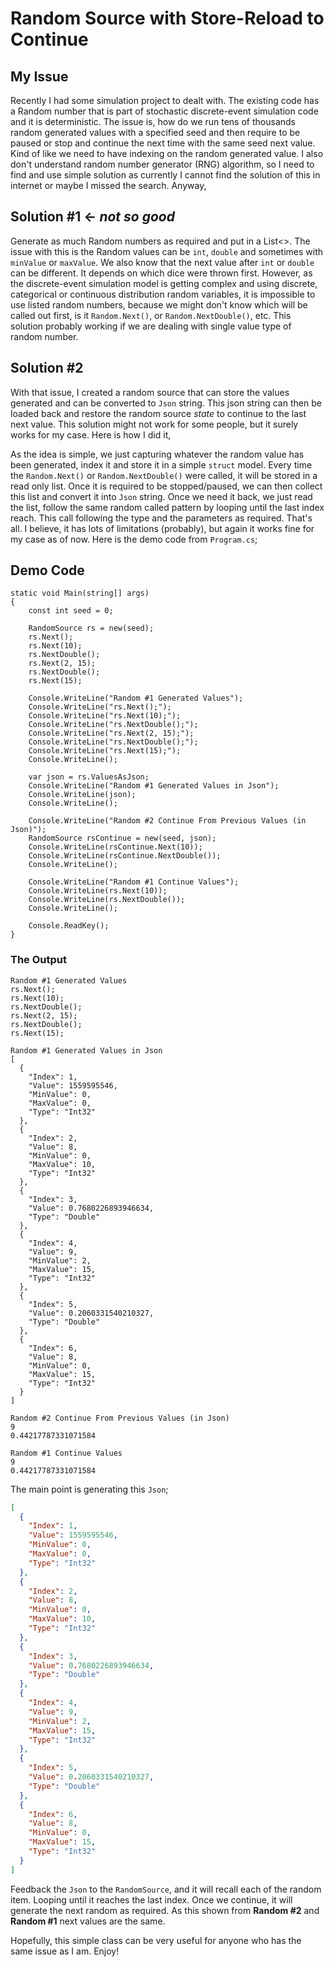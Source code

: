 # Random Source with Store-Reload to Continue

## My Issue
Recently I had some simulation project to dealt with. The existing code has a Random number that is part of stochastic discrete-event simulation code and it is deterministic. The issue is, how do we run tens of thousands random generated values with a specified seed and then require to be paused or stop and continue the next time with the same seed next value. Kind of like we need to have indexing on the random generated value. I also don't understand random number generator (RNG) algorithm, so I need to find and use simple solution as currently I cannot find the solution of this in internet or maybe I missed the search. Anyway,

## Solution #1 ← *not so good*
Generate as much Random numbers as required and put in a List<>. The issue with this is the Random values can be `int`, `double` and sometimes with `minValue` or `maxValue`. We also know that the next value after `int` or `double` can be different. It depends on which dice were thrown first. However, as the discrete-event simulation model is getting complex and using discrete, categorical or continuous distribution random variables, it is impossible to use listed random numbers, because we might don't know which will be called out first, is it `Random.Next()`, or `Random.NextDouble()`, etc. This solution probably working if we are dealing with single value type of random number.

## Solution #2
With that issue, I created a random source that can store the values generated and can be converted to `Json` string. This json string can then be loaded back and restore the random source *state* to continue to the last next value. This solution might not work for some people, but it surely works for my case. Here is how I did it,

As the idea is simple, we just capturing whatever the random value has been generated, index it and store it in a simple `struct` model. Every time the `Random.Next()` or `Random.NextDouble()` were called, it will be stored in a read only list. Once it is required to be stopped/paused, we can then collect this list and convert it into `Json` string. Once we need it back, we just read the list, follow the same random called pattern by looping until the last index reach. This call following the type and the parameters as required. That's all. I believe, it has lots of limitations (probably), but again it works fine for my case as of now. Here is the demo code from `Program.cs`;

## Demo Code

``` CSharp
static void Main(string[] args)
{
    const int seed = 0;

    RandomSource rs = new(seed);
    rs.Next();
    rs.Next(10);
    rs.NextDouble();
    rs.Next(2, 15);
    rs.NextDouble();
    rs.Next(15);

    Console.WriteLine("Random #1 Generated Values");
    Console.WriteLine("rs.Next();");
    Console.WriteLine("rs.Next(10);");
    Console.WriteLine("rs.NextDouble();");
    Console.WriteLine("rs.Next(2, 15);");
    Console.WriteLine("rs.NextDouble();");
    Console.WriteLine("rs.Next(15);");
    Console.WriteLine();

    var json = rs.ValuesAsJson;
    Console.WriteLine("Random #1 Generated Values in Json");
    Console.WriteLine(json);
    Console.WriteLine();

    Console.WriteLine("Random #2 Continue From Previous Values (in Json)");
    RandomSource rsContinue = new(seed, json);
    Console.WriteLine(rsContinue.Next(10));
    Console.WriteLine(rsContinue.NextDouble());
    Console.WriteLine();

    Console.WriteLine("Random #1 Continue Values");
    Console.WriteLine(rs.Next(10));
    Console.WriteLine(rs.NextDouble());
    Console.WriteLine();

    Console.ReadKey();
}
```

### The Output

``` Text
Random #1 Generated Values
rs.Next();
rs.Next(10);
rs.NextDouble();
rs.Next(2, 15);
rs.NextDouble();
rs.Next(15);

Random #1 Generated Values in Json
[
  {
    "Index": 1,
    "Value": 1559595546,
    "MinValue": 0,
    "MaxValue": 0,
    "Type": "Int32"
  },
  {
    "Index": 2,
    "Value": 8,
    "MinValue": 0,
    "MaxValue": 10,
    "Type": "Int32"
  },
  {
    "Index": 3,
    "Value": 0.7680226893946634,
    "Type": "Double"
  },
  {
    "Index": 4,
    "Value": 9,
    "MinValue": 2,
    "MaxValue": 15,
    "Type": "Int32"
  },
  {
    "Index": 5,
    "Value": 0.2060331540210327,
    "Type": "Double"
  },
  {
    "Index": 6,
    "Value": 8,
    "MinValue": 0,
    "MaxValue": 15,
    "Type": "Int32"
  }
]

Random #2 Continue From Previous Values (in Json)
9
0.44217787331071584

Random #1 Continue Values
9
0.44217787331071584
```
The main point is generating this `Json`;

``` JSON
[
  {
    "Index": 1,
    "Value": 1559595546,
    "MinValue": 0,
    "MaxValue": 0,
    "Type": "Int32"
  },
  {
    "Index": 2,
    "Value": 8,
    "MinValue": 0,
    "MaxValue": 10,
    "Type": "Int32"
  },
  {
    "Index": 3,
    "Value": 0.7680226893946634,
    "Type": "Double"
  },
  {
    "Index": 4,
    "Value": 9,
    "MinValue": 2,
    "MaxValue": 15,
    "Type": "Int32"
  },
  {
    "Index": 5,
    "Value": 0.2060331540210327,
    "Type": "Double"
  },
  {
    "Index": 6,
    "Value": 8,
    "MinValue": 0,
    "MaxValue": 15,
    "Type": "Int32"
  }
]
```

Feedback the `Json` to the `RandomSource`, and it will recall each of the random item. Looping until it reaches the last index. Once we continue, it will generate the next random as required. As this shown from **Random #2** and **Random #1** next values are the same.

Hopefully, this simple class can be very useful for anyone who has the same issue as I am. Enjoy!



